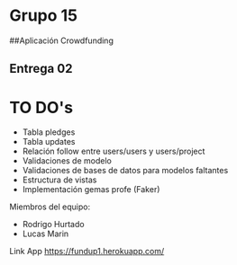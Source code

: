 
# Grupo 15
##Aplicación Crowdfunding

## Entrega 02

# TO DO's
* Tabla pledges
* Tabla updates
* Relación follow entre users/users y users/project
* Validaciones de modelo
* Validaciones de bases de datos para modelos faltantes
* Estructura de vistas
* Implementación gemas profe (Faker)

Miembros del equipo:

* Rodrigo Hurtado
* Lucas Marin

Link App
 https://fundup1.herokuapp.com/
